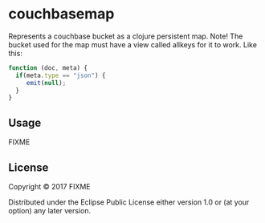 # couchbasemap

Represents a couchbase bucket as a clojure persistent map.
Note! The bucket used for the map must have a view called allkeys for it to work.
Like this:
```javascript
function (doc, meta) {
  if(meta.type == "json") {
     emit(null);
  }
}
```

## Usage

FIXME

## License

Copyright © 2017 FIXME

Distributed under the Eclipse Public License either version 1.0 or (at
your option) any later version.
